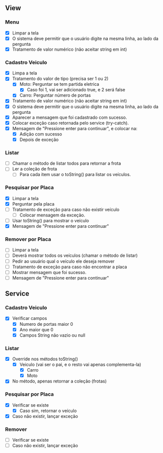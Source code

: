 ## View
### Menu
* [x] Limpar a tela
* [x] O sistema deve permitir que o usuário digite na mesma linha, ao lado da pergunta
* [x] Tratamento de valor numérico (não aceitar string em int)

### Cadastro Veiculo
* [x] Limpa a tela
* [x] Tratamento do valor de tipo (precisa ser 1 ou 2)
  * [x] Moto: Perguntar se tem partida eletrica
    * [x] Caso foi 1, vai ser adicionado true, e 2 será false
  * [x] Carro: Perguntar número de portas
* [x] Tratamento de valor numérico (não aceitar string em int)
* [x] O sistema deve permitir que o usuário digite na mesma linha, ao lado da pergunta
* [x] Aparecer a mensagem que foi cadastrado com sucesso.
* [x] Colocar exceção caso retornada pelo service (try-catch).
* [x] Mensagem de "Pressione enter para continuar", e colocar na:
  * [x] Adição com sucesso
  * [x] Depois de exceção

### Listar
* [ ] Chamar o método de listar todos para retornar a frota
* [ ] Ler a coleção de frota
  * [ ] Para cada item usar o toString() para listar os veículos.
  
### Pesquisar por Placa
* [x] Limpar a tela
* [X] Perguntar pela placa
* [ ] Tratamento de exceção para caso não existir veículo
  * [ ] Colocar mensagem da exceção.
* [ ] Usar toString() para mostrar o veículo
* [X] Mensagem de "Pressione enter para continuar"

### Remover por Placa
* [ ] Limpar a tela
* [ ] Deverá mostrar todos os veículos (chamar o método de listar)
* [ ] Pedir ao usuário qual o veículo ele deseja remover
* [ ] Tratamento de exceção para caso não encontrar a placa
* [ ] Mostrar mensagem que foi sucesso.
* [ ] Mensagem de "Pressione enter para continuar"

## Service
### Cadastro Veiculo
* [X] Verificar campos
  * [X] Numero de portas maior 0
  * [X] Ano maior que 0
  * [X] Campos String não vazio ou null

### Listar
* [X] Override nos métodos toString()
  * [X] Veiculo (vai ser o pai, e o resto vai apenas complementa-la)
    * [X] Carro
    * [X] Moto
* [X] No método, apenas retornar a coleção (frotas)

### Pesquisar por Placa
* [X] Verificar se existe
  * [X] Caso sim, retornar o veículo
* [X] Caso não existir, lançar exceção

### Remover
* [ ] Verificar se existe
* [ ] Caso não existir, lançar exceção

